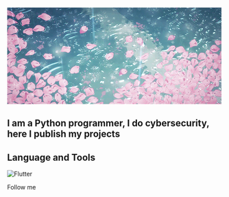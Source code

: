 ![Header](https://github.com/sdf4h/sdf4h/blob/main/76908b09072332bd62e7cf92b3042dd2.gif)

## I am a Python programmer, I do cybersecurity, here I publish my projects

## Language and Tools
![Flutter](https://img.shields.io/badge/-Flutter-#F19CBB)

Follow me
